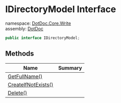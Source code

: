 ﻿# IDirectoryModel Interface

namespace: [DotDoc\.Core\.Write](../DotDoc.Core.Write.md)<br />
assembly: [DotDoc](../../DotDoc.md)



```csharp
public interface IDirectoryModel;
```

## Methods

| Name | Summary |
|------|---------|
| [GetFullName\(\)](./IDirectoryModel/GetFullName.md) |  |
| [CreateIfNotExists\(\)](./IDirectoryModel/CreateIfNotExists.md) |  |
| [Delete\(\)](./IDirectoryModel/Delete.md) |  |

